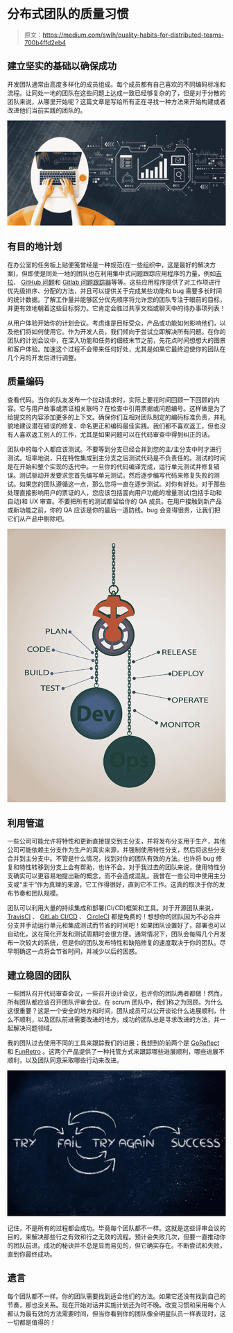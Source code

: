 # 分布式团队的质量习惯

> 原文：<https://medium.com/swlh/quality-habits-for-distributed-teams-700b4ffd2eb4>

## 建立坚实的基础以确保成功

开发团队通常由高度多样化的成员组成。每个成员都有自己喜欢的不同编码标准和流程。让同处一地的团队在这些问题上达成一致已经够复杂的了，但是对于分散的团队来说，从哪里开始呢？这篇文章是写给所有正在寻找一种方法来开始构建或者改进他们当前实践的团队的。

![](img/a7aea45096d4e210e4b02035daf34fd7.png)

## **有目的地计划**

在办公室的任务板上贴便笺曾经是一种规范(在一些组织中，这是最好的解决方案)，但即使是同处一地的团队也在利用集中式问题跟踪应用程序的力量，例如[吉拉](https://www.atlassian.com/software/jira)、 [GitHub 问题](https://help.github.com/en/articles/about-issues)和 [Gitlab 问题跟踪器](https://docs.gitlab.com/ee/user/project/issues/)等等。这些应用程序提供了对工作项进行优先级排序、分配的方法，并且可以提供关于完成某些功能和 bug 需要多长时间的统计数据。了解工作量并能够区分优先顺序将允许您的团队专注于眼前的目标，并更有效地朝着这些目标努力。它肯定会胜过共享文档或聊天中的待办事项列表！

从用户体验开始你的计划会议。考虑谁是目标受众，产品或功能如何影响他们，以及他们将如何使用它。作为开发人员，我们倾向于尝试立即解决所有问题。在你的团队的计划会议中，在深入功能和任务的细枝末节之前，先花点时间想想大的图景和客户体验。加速这个过程不会带来任何好处，尤其是如果它最终迫使你的团队在几个月的开发后进行调整。

## **质量编码**

查看代码。当你的队友发布一个拉动请求时，实际上要花时间回顾一下回顾的内容。它与用户故事或票证相关联吗？在检查中引用票据或问题编号。这样做是为了给提交的内容添加更多的上下文。确保你们互相对团队制定的编码标准负责，并礼貌地建议潜在错误的修复、命名更正和编码最佳实践。我们都不喜欢返工，但也没有人喜欢返工别人的工作，尤其是如果问题可以在代码审查中得到纠正的话。

团队中的每个人都应该测试。不要等到分支已经合并到您的主/主分支中时才进行测试。坦率地说，只在特性集成到主分支之后测试代码是不负责任的。测试的时间是在开始和整个实现的迭代中。一旦你的代码编译完成，运行单元测试并修复错误。测试驱动开发要求您首先编写单元测试，然后逐步编写代码来修复失败的测试。如果您的团队遵循这一点，那么您将一直在逐步测试。对你有好处。对于那些处理直接影响用户的票证的人，您应该包括面向用户功能的增量测试(包括手动和自动)和 UX 审查。不要把所有的测试都留给你的 QA 成员。在用户接触到新产品或新功能之前，你的 QA 应该是你的最后一道防线。bug 会变得很贵，让我们把它们从产品中剔除吧。

![](img/d97f4f20c974a9acdeab2d453f402431.png)

## **利用管道**

一些公司可能允许将特性和更新直接提交到主分支，并将发布分支用于生产，其他公司可能依赖主分支作为生产的真实来源，并强制使用特性分支，然后将这些分支合并到主分支中。不管是什么情况，找到对你的团队有效的方法。也许将 bug 修复和特性转移到分支上会有帮助，也许不会。对于我过去的团队来说，使用特性分支确实可以更容易地提出新的概念，而不会造成混乱。我曾在一些公司中使用主分支或“主干”作为真理的来源，它工作得很好，直到它不工作。这真的取决于你的发布节奏和团队规模。

团队可以利用大量的持续集成和部署(CI/CD)框架和工具。对于开源团队来说， [TravisCI](https://travis-ci.org) 、 [GitLab CI/CD](https://about.gitlab.com/solutions/github/) 、 [CircleCI](https://circleci.com/open-source/) 都是免费的！想想你的团队因为不必合并分支并手动运行单元和集成测试而节省的时间吧！如果团队设置好了，部署也可以自动化，这在简化开发和测试周期时会很方便。通常情况下，团队会每隔几个月发布一次较大的系统，但是你的团队发布特性和缺陷修复的速度取决于你的团队。尽早明确这一点将会节省时间，并减少以后的困惑。

## **建立稳固的团队**

一些团队召开代码审查会议，一些召开设计会议，也许你的团队两者都做！然而，所有团队都应该召开团队评审会议。在 scrum 团队中，我们称之为回顾。为什么这很重要？这是一个安全的地方和时间，团队成员可以公开谈论什么进展顺利，什么不顺利，以及团队前进需要改进的地方。成功的团队总是寻求改进的方法，并一起解决问题领域。

我的团队过去使用不同的工具来跟踪我们的进展；我想到的前两个是 [GoReflect](https://www.goreflect.com/) 和 [FunRetro](https://funretro.io/) 。这两个产品提供了一种托管方式来跟踪哪些进展顺利，哪些进展不顺利，以及团队同意采取哪些行动来改进。

![](img/2521e3192377976912fa40da9efeeb06.png)

记住，不是所有的过程都会成功。毕竟每个团队都不一样。这就是这些评审会议的目的，来解决那些行之有效和行之无效的流程。预计会失败几次，但要一直推动你的团队前进。成功的秘诀并不总是显而易见的，但它确实存在。不断尝试和失败，直到你最终成功。

## **遗言**

每个团队都不一样。你的团队需要找到适合他们的方法。如果它还没有找到自己的节奏，那也没关系。现在开始对话并实施计划还为时不晚。改变习惯和采用每个人都认为最有效的方法需要时间，但当你看到你的团队像全明星队员一样表现时，这一切都是值得的！